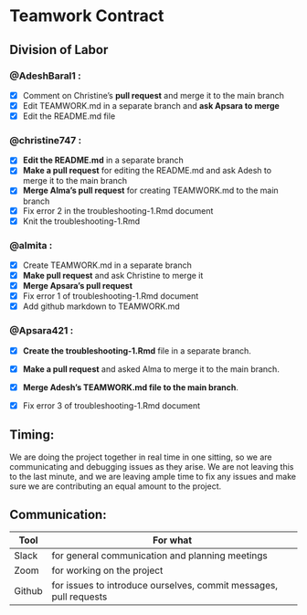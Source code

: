 # Teamwork Contract
## Division of Labor
### @AdeshBaral1 :
- [X] Comment on Christine’s **pull request** and merge it to the main branch
- [X] Edit TEAMWORK.md in a separate branch and **ask Apsara to merge**
- [X] Edit the README.md file

### @christine747 : 
- [X] **Edit the README.md** in a separate branch
- [X] **Make a pull request** for editing the README.md and ask Adesh to merge it to the main branch
- [X] **Merge Alma’s pull request** for creating TEAMWORK.md to the main branch
- [X] Fix error 2 in the troubleshooting-1.Rmd document
- [X] Knit the troubleshooting-1.Rmd

### @almita : 
- [X] Create TEAMWORK.md in a separate branch
- [X] **Make pull request** and ask Christine to merge it
- [X] **Merge Apsara’s pull request**
- [X] Fix error 1 of troubleshooting-1.Rmd document
- [X] Add github markdown to TEAMWORK.md

### @Apsara421 :
- [X] **Create the troubleshooting-1.Rmd** file in a separate branch. 
- [X] **Make a pull request** and asked Alma to merge it to the main branch.
- [X] **Merge Adesh’s TEAMWORK.md file to the main branch**.
- [X] Fix error 3 of troubleshooting-1.Rmd document



## Timing:
We are doing the project together in real time in one sitting, so we are communicating and debugging issues as they arise. We are not leaving this to the last minute, and we are leaving ample time to fix any issues and make sure we are contributing an equal amount to the project.


## Communication:

Tool | For what
---- | --------
Slack | for general communication and planning meetings
Zoom | for working on the project
Github | for issues to introduce ourselves, commit messages, pull requests




